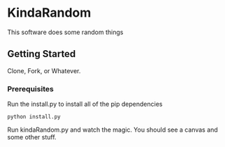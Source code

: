 # KindaRandom

This software does some random things

## Getting Started

Clone, Fork, or Whatever.

### Prerequisites

Run the install.py to install all of the pip dependencies 

```
python install.py
```

Run kindaRandom.py and watch the magic. You should see a canvas and some other stuff.


